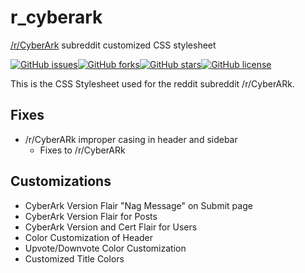 # r_cyberark

[/r/CyberArk](https://reddit.com/r/CyberARk) subreddit customized CSS stylesheet

[![GitHub issues](https://img.shields.io/github/issues/infamousjoeg/r_cyberark.svg)](https://github.com/infamousjoeg/r_cyberark/issues)[![GitHub forks](https://img.shields.io/github/forks/infamousjoeg/r_cyberark.svg)](https://github.com/infamousjoeg/r_cyberark/network)[![GitHub stars](https://img.shields.io/github/stars/infamousjoeg/r_cyberark.svg)](https://github.com/infamousjoeg/r_cyberark/stargazers)[![GitHub license](https://img.shields.io/github/license/infamousjoeg/r_cyberark.svg)](https://github.com/infamousjoeg/r_cyberark/blob/master/LICENSE.md)

This is the CSS Stylesheet used for the reddit subreddit /r/CyberARk.

## Fixes

* /r/CyberARk improper casing in header and sidebar
  * Fixes to /r/CyberARk

## Customizations

* CyberArk Version Flair "Nag Message" on Submit page
* CyberArk Version Flair for Posts
* CyberArk Version and Cert Flair for Users
* Color Customization of Header
* Upvote/Downvote Color Customization
* Customized Title Colors